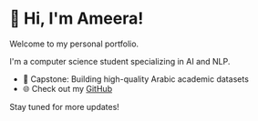 # 👋 Hi, I'm Ameera!
Welcome to my personal portfolio.

I'm a computer science student specializing in AI and NLP.

- 🔬 Capstone: Building high-quality Arabic academic datasets
- 🌐 Check out my [GitHub](https://github.com/ameeraattiah)

Stay tuned for more updates!
